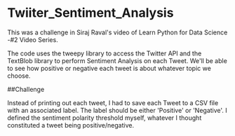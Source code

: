 # Twiiter_Sentiment_Analysis
This was a challenge in Siraj Raval's video of Learn Python for Data Science -#2 Video Series. 

The code uses the tweepy library to access the Twitter API and the TextBlob library to perform Sentiment Analysis on each Tweet. We'll be able to see how positive or negative each tweet is about whatever topic we choose.

##Challenge

Instead of printing out each tweet, I had to save each Tweet to a CSV file with an associated label. The label should be either 'Positive' or 'Negative'. I defined the sentiment polarity threshold myself, whatever I thought constituted a tweet being positive/negative.
